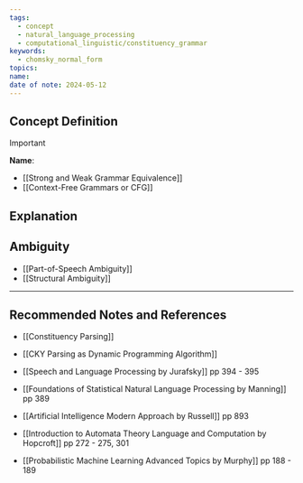 ```yaml
---
tags:
  - concept
  - natural_language_processing
  - computational_linguistic/constituency_grammar
keywords:
  - chomsky_normal_form
topics: 
name: 
date of note: 2024-05-12
---
```


## Concept Definition

>[!important]
>**Name**: 



- [[Strong and Weak Grammar Equivalence]]
- [[Context-Free Grammars or CFG]]


## Explanation



## Ambiguity 

- [[Part-of-Speech Ambiguity]]
- [[Structural Ambiguity]]



-----------
##  Recommended Notes and References



- [[Constituency Parsing]]
- [[CKY Parsing as Dynamic Programming Algorithm]]


- [[Speech and Language Processing by Jurafsky]] pp 394 - 395
- [[Foundations of Statistical Natural Language Processing by Manning]] pp 389
- [[Artificial Intelligence Modern Approach by Russell]] pp 893
- [[Introduction to Automata Theory Language and Computation by Hopcroft]] pp 272 - 275, 301
- [[Probabilistic Machine Learning Advanced Topics by Murphy]] pp 188 - 189
